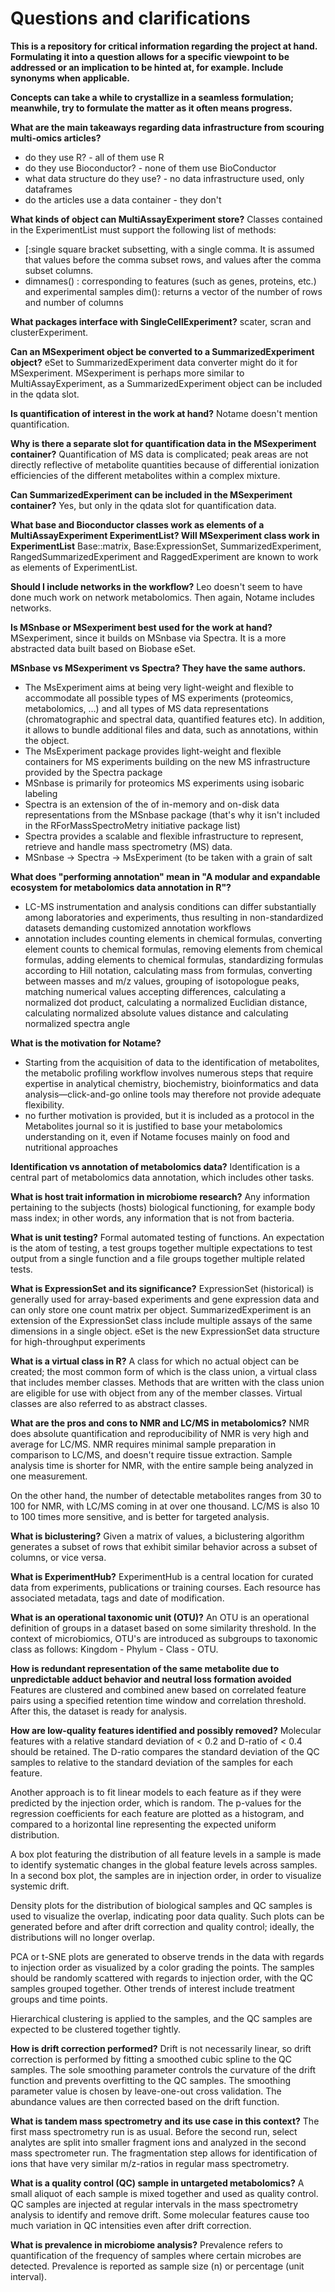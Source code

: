 # Questions and clarifications

**This is a repository for critical information regarding the project at hand. Formulating it into a question allows for a specific viewpoint to be addressed or an implication to be hinted at, for example. Include synonyms when applicable.**

**Concepts can take a while to crystallize in a seamless formulation; meanwhile, try to formulate the matter as it often means progress.**

**What are the main takeaways regarding data infrastructure from scouring multi-omics articles?**
- do they use R? - all of them use R
- do they use Bioconductor? - none of them use BioConductor
- what data structure do they use? - no data infrastructure used, only dataframes
- do the articles use a data container - they don't


**What kinds of object can MultiAssayExperiment store?**
Classes contained in the ExperimentList must support the following list of methods:
- [:single square bracket subsetting, with a single comma. It is assumed that values before the comma subset rows, and values after the comma subset columns.
- dimnames() : corresponding to features (such as genes, proteins, etc.) and experimental samples dim(): returns a vector of the number of rows and number of columns

**What packages interface with SingleCellExperiment?**
scater, scran and clusterExperiment.

**Can an MSexperiment object be converted to a SummarizedExperiment object?**
eSet to SummarizedExperiment data converter might do it for MSexperiment. MSexperiment is perhaps more similar to MultiAssayExperiment, as a SummarizedExperiment object can be included in the qdata slot.

**Is quantification of interest in the work at hand?**
Notame doesn't mention quantification.

**Why is there a separate slot for quantification data in the MSexperiment container?**
Quantification of MS data is complicated; peak areas are not directly reflective of metabolite quantities because of differential ionization efficiencies of the different metabolites within a complex mixture.

**Can SummarizedExperiment can be included in the MSexperiment container?**
Yes, but only in the qdata slot for quantification data.

**What base and Bioconductor classes work as elements of a MultiAssayExperiment ExperimentList? Will MSexperiment class work in ExperimentList**
Base::matrix, Base:ExpressionSet, SummarizedExperiment, RangedSummarizedExperiment and RaggedExperiment are known to work as elements of ExperimentList.

**Should I include networks in the workflow?**
Leo doesn't seem to have done much work on network metabolomics. Then again, Notame includes networks.

**Is MSnbase or MSexperiment best used for the work at hand?**
MSexperiment, since it builds on MSnbase via Spectra. It is a more abstracted data built based on Biobase eSet.

**MSnbase vs MSexperiment vs Spectra? They have the same authors.**
- The MsExperiment aims at being very light-weight and flexible to accommodate all possible types of MS experiments (proteomics, metabolomics, …) and all types of MS data representations (chromatographic and spectral data, quantified features etc). In addition, it allows to bundle additional files and data, such as annotations, within the object.
- The MsExperiment package provides light-weight and flexible containers for MS experiments building on the new MS infrastructure provided by the Spectra package
- MSnbase is primarily for proteomics MS experiments using isobaric labeling
- Spectra is an extension of the of in-memory and on-disk data representations from the MSnbase package (that's why it isn't included in the RForMassSpectroMetry initiative package list)
- Spectra provides a scalable and flexible infrastructure to represent, retrieve and handle mass spectrometry (MS) data.
- MSnbase -> Spectra -> MsExperiment (to be taken with a grain of salt



**What does "performing annotation" mean in "A modular and expandable ecosystem for metabolomics data annotation in R"?**
-  LC-MS instrumentation and analysis conditions can differ substantially among laboratories and experiments, thus resulting in non-standardized datasets demanding customized annotation workflows
- annotation includes counting elements in chemical formulas, converting element counts to chemical formulas, removing elements from chemical formulas, adding elements to chemical formulas, standardizing formulas according to Hill notation, calculating mass from formulas, converting between masses and m/z values, grouping of isotopologue peaks, matching numerical values accepting differences, calculating a normalized dot product, calculating a normalized Euclidian distance, calculating normalized absolute values distance and calculating normalized spectra angle

**What is the motivation for Notame?**
- Starting from the acquisition of data to the identification of metabolites, the metabolic profiling workflow involves numerous steps that require expertise in analytical chemistry, biochemistry, bioinformatics and data analysis—click-and-go online tools may therefore not provide
adequate flexibility.
- no further motivation is provided, but it is included as a protocol in the Metabolites journal so it is justified to base your metabolomics understanding on it, even if Notame focuses mainly on food and nutritional approaches

**Identification vs annotation of metabolomics data?**
Identification is a central part of metabolomics data annotation, which includes other tasks.

**What is host trait information in microbiome research?**
Any information pertaining to the subjects (hosts) biological functioning, for example body mass index; in other words, any information that is not from bacteria.

**What is unit testing?**
Formal automated testing of functions. An expectation is the atom of testing, a test groups together multiple expectations to test output from a single function and a file groups together multiple related tests.

**What is ExpressionSet and its significance?**
ExpressionSet (historical) is generally used for array-based experiments and gene expression data and can only store one count matrix per object. SummarizedExperiment is an extension of the ExpressionSet class include multiple assays of the same dimensions in a single object. eSet is the new ExpressionSet data structure for high-throughput experiments

**What is a virtual class in R?**
A class for which no actual object can be created; the most common form of which is the class union, a virtual class that includes member classes. Methods that are written with the class union are eligible for use with object from any of the member classes. Virtual classes are also referred to as abstract classes.

**What are the pros and cons to NMR and LC/MS in metabolomics?**
NMR does absolute quantification and reproducibility of NMR is very high and average for LC/MS. NMR requires minimal sample preparation in comparison to LC/MS, and doesn't require tissue extraction. Sample analysis time is shorter for NMR, with the entire sample being analyzed in one measurement.

On the other hand, the number of detectable metabolites ranges from 30 to 100 for NMR, with LC/MS coming in at over one thousand. LC/MS is also 10 to 100 times more sensitive, and is better for targeted analysis.

**What is biclustering?**
Given a matrix of values, a biclustering algorithm generates a subset of rows that exhibit similar behavior across a subset of columns, or vice versa.


**What is ExperimentHub?**
ExperimentHub is a central location for curated data from experiments, publications or training courses. Each resource has associated metadata, tags and date of modification.


**What is an operational taxonomic unit (OTU)?**
An OTU is an operational definition of groups in a dataset based on some similarity threshold. In the context of microbiomics, OTU's are introduced as subgroups to taxonomic class as follows: Kingdom - Phylum - Class - OTU.

**How is redundant representation of the same metabolite due to unpredictable adduct behavior and neutral loss formation avoided**
Features are clustered and combined anew based on correlated feature pairs using a specified retention time window and correlation threshold. After this, the dataset is ready for analysis.

**How are low-quality features identified and possibly removed?**
Molecular features with a relative standard deviation of < 0.2 and D-ratio of < 0.4 should be retained. The D-ratio compares the standard deviation of the QC samples to relative to the standard deviation of the samples for each feature.

Another approach is to fit linear models to each feature as if they were predicted by the injection order, which is random. The p-values for the regression coefficients for each feature are plotted as a histogram, and compared to a horizontal line representing the expected uniform distribution.

A box plot featuring the distribution of all feature levels in a sample is made to identify systematic changes in the global feature levels across samples. In a second box plot, the samples are in injection order, in order to visualize systemic drift.

Density plots for the distribution of biological samples and QC samples is used to visualize the overlap, indicating poor data quality. Such plots can be generated before and after drift correction and quality control; ideally, the distributions will no longer overlap.

PCA or t-SNE plots are generated to  observe trends in the data with regards to injection order as visualized by a color grading the points. The samples should be randomly scattered with regards to injection order, with the QC samples grouped together. Other trends of interest include treatment groups and time points.

Hierarchical clustering is applied to the samples, and the QC samples are expected to be clustered together tightly.


**How is drift correction performed?**
Drift is not necessarily linear, so drift correction is performed by fitting a smoothed cubic spline to the QC samples. The sole smoothing parameter controls the curvature of the drift function and prevents overfitting to the QC samples. The smoothing parameter value is chosen by leave-one-out cross validation. The abundance values are then corrected based on the drift function.

**What is tandem mass spectrometry and its use case in this context?**
The first mass spectrometry run is as usual. Before the second run, select analytes are split into smaller fragment ions and analyzed in the second mass spectrometer run. The fragmentation step allows for identification of ions that have very similar m/z-ratios in regular mass spectrometry.

**What is a quality control (QC) sample in untargeted metabolomics?**
A small aliquot of each sample is mixed together and used as quality control. QC samples are injected at regular intervals in the mass spectrometry analysis to identify and remove drift. Some molecular features cause too much variation in QC intensities even after drift correction.

**What is prevalence in microbiome analysis?**
Prevalence refers to quantification of the frequency of samples where certain microbes are detected. Prevalence is reported as sample size (n) or percentage (unit interval).
